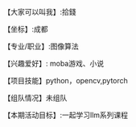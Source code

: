【大家可以叫我】:拾錢

【坐标】:成都

【专业/职业】:图像算法

【兴趣爱好】: moba游戏、小说

【项目技能】python，opencv,pytorch

【组队情况】未组队

【本期活动目标】:一起学习llm系列课程
